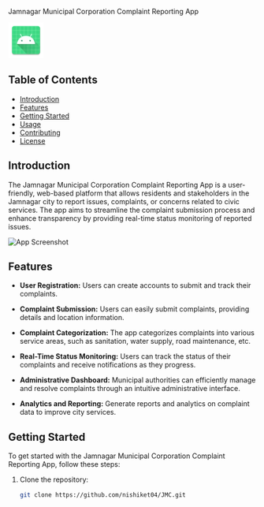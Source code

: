  Jamnagar Municipal Corporation Complaint Reporting App

![App Logo](app/src/main/res/mipmap-hdpi/ic_launcher.webp)

## Table of Contents
- [Introduction](#introduction)
- [Features](#features)
- [Getting Started](#getting-started)
- [Usage](#usage)
- [Contributing](#contributing)
- [License](#license)

## Introduction

The Jamnagar Municipal Corporation Complaint Reporting App is a user-friendly, web-based platform that allows residents and stakeholders in the Jamnagar city to report issues, complaints, or concerns related to civic services. The app aims to streamline the complaint submission process and enhance transparency by providing real-time status monitoring of reported issues.

![App Screenshot](app_screenshot.png)

## Features

- **User Registration:** Users can create accounts to submit and track their complaints.

- **Complaint Submission:** Users can easily submit complaints, providing details and location information.

- **Complaint Categorization:** The app categorizes complaints into various service areas, such as sanitation, water supply, road maintenance, etc.

- **Real-Time Status Monitoring:** Users can track the status of their complaints and receive notifications as they progress.

- **Administrative Dashboard:** Municipal authorities can efficiently manage and resolve complaints through an intuitive administrative interface.

- **Analytics and Reporting:** Generate reports and analytics on complaint data to improve city services.

## Getting Started

To get started with the Jamnagar Municipal Corporation Complaint Reporting App, follow these steps:

1. Clone the repository:

   ```bash
   git clone https://github.com/nishiket04/JMC.git
